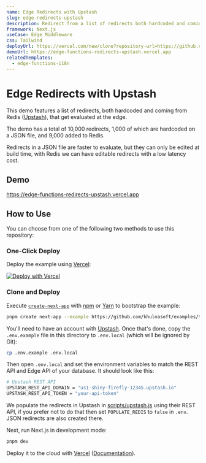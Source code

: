 ```yaml
---
name: Edge Redirects with Upstash
slug: edge-redirects-upstash
description: Redirect from a list of redirects both hardcoded and coming from Upstash (Redis), that get evaluated at the edge.
framework: Next.js
useCase: Edge Middleware
css: Tailwind
deployUrl: https://vercel.com/new/clone?repository-url=https://github.com/khulnasoft/examples/tree/main/edge-middleware/redirects-upstash&env=UPSTASH_REST_API_DOMAIN,UPSTASH_REST_API_TOKEN&project-name=redirects-upstash&repository-name=redirects-upstash
demoUrl: https://edge-functions-redirects-upstash.vercel.app
relatedTemplates:
  - edge-functions-i18n
---
```


# Edge Redirects with Upstash

This demo features a list of redirects, both hardcoded and coming from Redis ([Upstash](https://upstash.com/)), that get evaluated at the edge.

The demo has a total of 10,000 redirects, 1,000 of which are hardcoded on a JSON file, and 9,000 added to Redis.

Redirects in a JSON file are faster to evaluate, but they can only be edited at build time, with Redis we can have editable redirects with a low latency cost.

## Demo

https://edge-functions-redirects-upstash.vercel.app

## How to Use

You can choose from one of the following two methods to use this repository:

### One-Click Deploy

Deploy the example using [Vercel](https://vercel.com?utm_source=github&utm_medium=readme):

[![Deploy with Vercel](https://vercel.com/button)](https://vercel.com/new/clone?repository-url=https://github.com/khulnasoft/examples/tree/main/edge-middleware/redirects-upstash&env=UPSTASH_REST_API_DOMAIN,UPSTASH_REST_API_TOKEN,&project-name=redirects-upstash&repository-name=redirects-upstash)

### Clone and Deploy

Execute [`create-next-app`](https://github.com/khulnasoft/next.js/tree/canary/packages/create-next-app) with [npm](https://docs.npmjs.com/cli/init) or [Yarn](https://yarnpkg.com/lang/en/docs/cli/create/) to bootstrap the example:

```bash
pnpm create next-app --example https://github.com/khulnasoft/examples/tree/main/edge-middleware/redirects-upstash redirects-upstash
```

You'll need to have an account with [Upstash](https://upstash.com/). Once that's done, copy the `.env.example` file in this directory to `.env.local` (which will be ignored by Git):

```bash
cp .env.example .env.local
```

Then open `.env.local` and set the environment variables to match the REST API and Edge API of your database. It should look like this:

```bash
# Upstash REST API
UPSTASH_REST_API_DOMAIN = "us1-shiny-firefly-12345.upstash.io"
UPSTASH_REST_API_TOKEN = "your-api-token"
```

We populate the redirects in Upstash in [scripts/upstash.js](scripts/upstash.js) using their REST API, if you prefer not to do that then set `POPULATE_REDIS` to `false` in `.env`. JSON redirects are also created there.

Next, run Next.js in development mode:

```bash
pnpm dev
```

Deploy it to the cloud with [Vercel](https://vercel.com/new?utm_source=github&utm_medium=readme&utm_campaign=edge-middleware-eap) ([Documentation](https://nextjs.org/docs/deployment)).
